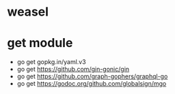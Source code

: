 # weasel
# get module
* go get gopkg.in/yaml.v3
* go get https://github.com/gin-gonic/gin
* go get https://github.com/graph-gophers/graphql-go
* go get https://godoc.org/github.com/globalsign/mgo
